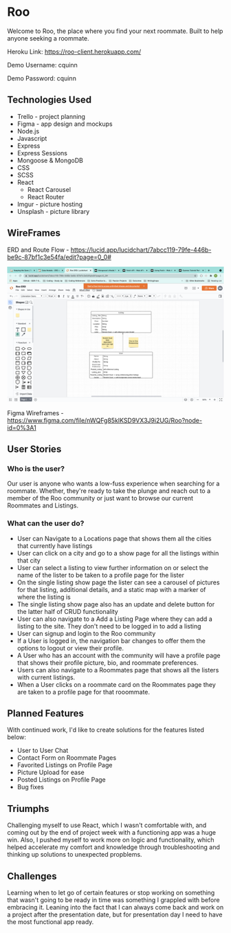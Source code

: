 # Roo
Welcome to Roo, the place where you find your next roommate. Built to help anyone seeking a roommate. 

Heroku Link: https://roo-client.herokuapp.com/

Demo Username: cquinn

Demo Password: cquinn

## Technologies Used
* Trello - project planning
* Figma - app design and mockups
* Node.js
* Javascript
* Express
* Express Sessions
* Mongoose & MongoDB
* CSS
* SCSS
* React
    * React Carousel
    * React Router 
* Imgur - picture hosting
* Unsplash - picture library


## WireFrames
ERD and Route Flow - https://lucid.app/lucidchart/7abcc119-79fe-446b-be9c-87bf1c3e54fa/edit?page=0_0#

![ERD Mode](src/images/ERD.png)

Figma Wireframes - https://www.figma.com/file/nWQFg85kIKSD9VX3J9i2UG/Roo?node-id=0%3A1


## User Stories
### Who is the user?
Our user is anyone who wants a low-fuss experience when searching for a roommate. Whether, they're ready to take the plunge and reach out to a member of the Roo community or just want to browse our current Roommates and Listings. 

### What can the user do?
* User can Navigate to a Locations page that shows them all the cities that currently have listings
* User can click on a city and go to a show page for all the listings within that city
* User can select a listing to view further information on or select the name of the lister to be taken to a profile page for the lister
* On the single listing show page the lister can see a carousel of pictures for that listing, additional details, and a static map with a marker of where the listing is
* The single listing show page also has an update and delete button for the latter half of CRUD functionality
* User can also navigate to a Add a Listing Page where they can add a listing to the site. They don't need to be logged in to add a listing
* User can signup and login to the Roo community
* If a User is logged in, the navigation bar changes to offer them the options to logout or view their profile. 
* A User who has an account with the community will have a profile page that shows their profile picture, bio, and roommate preferences. 
* Users can also navigate to a Roommates page that shows all the listers with current listings. 
* When a User clicks on a roommate card on the Roommates page they are taken to a profile page for that rooommate.

## Planned Features
With continued work, I'd like to create solutions for the features listed below:
* User to User Chat
* Contact Form on Roommate Pages
* Favorited Listings on Profile Page
* Picture Upload for ease
* Posted Listings on Profile Page
* Bug fixes

## Triumphs
Challenging myself to use React, which I wasn't comfortable with, and coming out by the end of project week with a functioning app was a huge win. Also, I pushed myself to work more on logic and functionality, which helped accelerate my comfort and knowledge through troubleshooting and thinking up solutions to unexpected propblems. 


## Challenges
Learning when to let go of certain features or stop working on something that wasn't going to be ready in time was something I grappled with before embracing it. Leaning into the fact that I can always come back and work on a project after the presentation date, but for presentation day I need to have the most functional app ready.